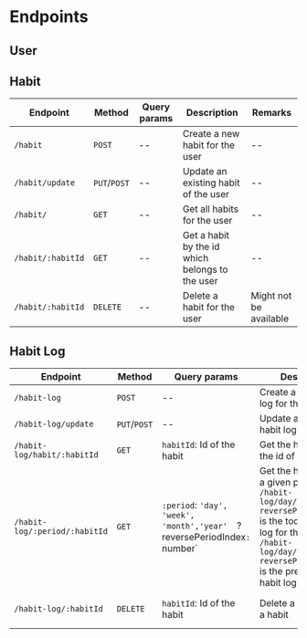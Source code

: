 # Endpoints

## User


## Habit

| Endpoint          | Method       | Query params | Description                                     | Remarks                |
|-------------------|--------------|--------------|-------------------------------------------------|------------------------|
| `/habit`          | `POST`       | --           | Create a new habit for the user                 | --                     |
| `/habit/update`   | `PUT`/`POST` | --           | Update an existing habit of the user            | --                     |
| `/habit/`         | `GET`        | --           | Get all habits for the user                     | --                     |
| `/habit/:habitId` | `GET`        | --           | Get a habit by the id which belongs to the user | --                     |
| `/habit/:habitId` | `DELETE`     | --           | Delete a habit for the user                     | Might not be available |

## Habit Log

| Endpoint                      | Method       | Query params                                                               | Description                                                                                                                                                                                                                | Remarks                |
|-------------------------------|--------------|----------------------------------------------------------------------------|----------------------------------------------------------------------------------------------------------------------------------------------------------------------------------------------------------------------------|------------------------|
| `/habit-log`                  | `POST`       | --                                                                         | Create a new habit log for the habit                                                                                                                                                                                       | --                     |
| `/habit-log/update`           | `PUT`/`POST` | --                                                                         | Update an existing habit log of a habit                                                                                                                                                                                    | --                     |
| `/habit-log/habit/:habitId`   | `GET`        | `habitId`:  Id of the habit                                                | Get the habit logs by the id of a habit                                                                                                                                                                                    | --                     |
| `/habit-log/:period/:habitId` | `GET`        | `:period`: `'day', 'week', 'month','year'  `?reversePeriodIndex`: `number` | Get the habit logs for a given period. `/habit-log/day/:habitId?reversePeriodIndex=0` is the todays habit log for the habit   `/habit-log/day/:habitId?reversePeriodIndex=1` is the previous days' habit log for the habit | --                     |
| `/habit-log/:habitId`         | `DELETE`     | `habitId`: Id of the habit                                                 | Delete a habit log of a habit                                                                                                                                                                                              | Might not be available |